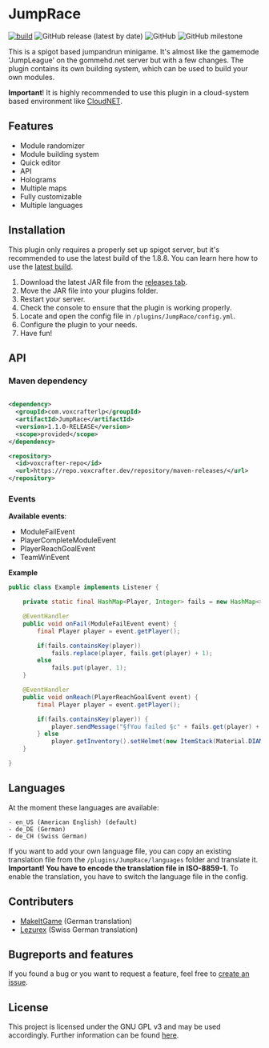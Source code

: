 # JumpRace

[![build](https://github.com/VoxCrafterLP/JumpRace/actions/workflows/maven.yml/badge.svg)](https://github.com/VoxCrafterLP/JumpRace/actions/workflows/maven.yml)
![GitHub release (latest by date)](https://img.shields.io/github/downloads/VoxCrafterLP/JumpRace/total?label=Downloads)
![GitHub](https://img.shields.io/github/license/VoxCrafterLP/JumpRace)
![GitHub milestone](https://img.shields.io/github/milestones/progress/VoxCrafterLP/JumpRace/3)

This is a spigot based jumpandrun minigame. It's almost like the gamemode 'JumpLeague' on the gommehd.net server but with a few changes. The plugin contains its own building system, which can be used to build your own modules.

**Important**! It is highly recommended to use this plugin in a cloud-system based environment like [CloudNET](https://cloudnetservice.eu/). 

## Features

- Module randomizer
- Module building system
- Quick editor
- API
- Holograms
- Multiple maps
- Fully customizable
- Multiple languages

## Installation

This plugin only requires a properly set up spigot server, but it's recommended to use the latest build of the 1.8.8.
You can learn here how to use the [latest build](https://www.spigotmc.org/wiki/buildtools/#1-8-8).

1. Download the latest JAR file from the [releases tab](https://github.com/VoxCrafterLP/JumpRace/releases).
2. Move the JAR file into your plugins folder.
3. Restart your server.
4. Check the console to ensure that the plugin is working properly.
5. Locate and open the config file in `/plugins/JumpRace/config.yml`.
6. Configure the plugin to your needs.
7. Have fun!

## API

### Maven dependency

```xml

<dependency>
  <groupId>com.voxcrafterlp</groupId>
  <artifactId>JumpRace</artifactId>
  <version>1.1.0-RELEASE</version>
  <scope>provided</scope>
</dependency>

<repository>
  <id>voxcrafter-repo</id>
  <url>https://repo.voxcrafter.dev/repository/maven-releases/</url>
</repository>
```

### Events

**Available events**:
- ModuleFailEvent
- PlayerCompleteModuleEvent
- PlayerReachGoalEvent
- TeamWinEvent
  
**Example**
```java
public class Example implements Listener {

    private static final HashMap<Player, Integer> fails = new HashMap<>();

    @EventHandler
    public void onFail(ModuleFailEvent event) {
        final Player player = event.getPlayer();

        if(fails.containsKey(player))
            fails.replace(player, fails.get(player) + 1);
        else
            fails.put(player, 1);
    }

    @EventHandler
    public void onReach(PlayerReachGoalEvent event) {
        final Player player = event.getPlayer();

        if(fails.containsKey(player)) {
            player.sendMessage("§fYou failed §c" + fails.get(player) + " times.");
        } else
            player.getInventory().setHelmet(new ItemStack(Material.DIAMOND_HELMET));
    }

}
```

## Languages

At the moment these languages are available:
```
- en_US (American English) (default)
- de_DE (German)
- de_CH (Swiss German)
```

If you want to add your own language file, you can copy an existing translation file from the `/plugins/JumpRace/languages` folder and translate it. 
**Important! You have to encode the translation file in ISO-8859-1.**
To enable the translation, you have to switch the language file in the config.


## Contributers

- [MakeItGame](https://www.youtube.com/channel/UCk8ROONMzJ3wlZ66vyyffJg) (German translation)
- [Lezurex](https://github.com/Lezurex) (Swiss German translation)

## Bugreports and features

If you found a bug or you want to request a feature, feel free to [create an issue](https://github.com/VoxCrafterLP/JumpRace/issues/new).

## License
This project is licensed under the GNU GPL v3 and may be used accordingly. Further information can be found [here](https://github.com/VoxCrafterLP/JumpRace/blob/main/LICENSE).
